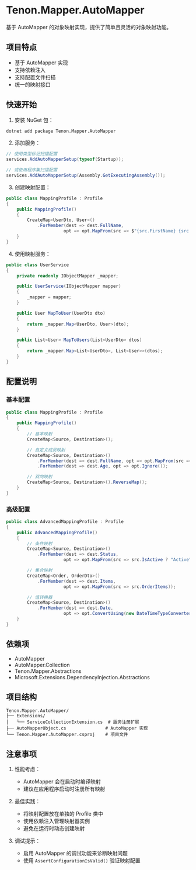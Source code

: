 # Tenon.Mapper.AutoMapper

基于 AutoMapper 的对象映射实现，提供了简单且灵活的对象映射功能。

## 项目特点

- 基于 AutoMapper 实现
- 支持依赖注入
- 支持配置文件扫描
- 统一的映射接口

## 快速开始

1. 安装 NuGet 包：
```bash
dotnet add package Tenon.Mapper.AutoMapper
```

2. 添加服务：
```csharp
// 使用类型标记扫描配置
services.AddAutoMapperSetup(typeof(Startup));

// 或使用程序集扫描配置
services.AddAutoMapperSetup(Assembly.GetExecutingAssembly());
```

3. 创建映射配置：
```csharp
public class MappingProfile : Profile
{
    public MappingProfile()
    {
        CreateMap<UserDto, User>()
            .ForMember(dest => dest.FullName, 
                      opt => opt.MapFrom(src => $"{src.FirstName} {src.LastName}"));
    }
}
```

4. 使用映射服务：
```csharp
public class UserService
{
    private readonly IObjectMapper _mapper;

    public UserService(IObjectMapper mapper)
    {
        _mapper = mapper;
    }

    public User MapToUser(UserDto dto)
    {
        return _mapper.Map<UserDto, User>(dto);
    }

    public List<User> MapToUsers(List<UserDto> dtos)
    {
        return _mapper.Map<List<UserDto>, List<User>>(dtos);
    }
}
```

## 配置说明

### 基本配置

```csharp
public class MappingProfile : Profile
{
    public MappingProfile()
    {
        // 基本映射
        CreateMap<Source, Destination>();

        // 自定义成员映射
        CreateMap<Source, Destination>()
            .ForMember(dest => dest.FullName, opt => opt.MapFrom(src => src.Name))
            .ForMember(dest => dest.Age, opt => opt.Ignore());

        // 双向映射
        CreateMap<Source, Destination>().ReverseMap();
    }
}
```

### 高级配置

```csharp
public class AdvancedMappingProfile : Profile
{
    public AdvancedMappingProfile()
    {
        // 条件映射
        CreateMap<Source, Destination>()
            .ForMember(dest => dest.Status,
                      opt => opt.MapFrom(src => src.IsActive ? "Active" : "Inactive"));

        // 集合映射
        CreateMap<Order, OrderDto>()
            .ForMember(dest => dest.Items,
                      opt => opt.MapFrom(src => src.OrderItems));

        // 值转换器
        CreateMap<Source, Destination>()
            .ForMember(dest => dest.Date,
                      opt => opt.ConvertUsing(new DateTimeTypeConverter()));
    }
}
```

## 依赖项

- AutoMapper
- AutoMapper.Collection
- Tenon.Mapper.Abstractions
- Microsoft.Extensions.DependencyInjection.Abstractions

## 项目结构

```
Tenon.Mapper.AutoMapper/
├── Extensions/
│   └── ServiceCollectionExtension.cs  # 服务注册扩展
├── AutoMapperObject.cs               # AutoMapper 实现
└── Tenon.Mapper.AutoMapper.csproj    # 项目文件
```

## 注意事项

1. 性能考虑：
   - AutoMapper 会在启动时编译映射
   - 建议在应用程序启动时注册所有映射

2. 最佳实践：
   - 将映射配置放在单独的 Profile 类中
   - 使用依赖注入管理映射器实例
   - 避免在运行时动态创建映射

3. 调试提示：
   - 启用 AutoMapper 的调试功能来诊断映射问题
   - 使用 `AssertConfigurationIsValid()` 验证映射配置
